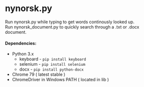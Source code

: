 # nynorsk.py
Run nynorsk.py while typing to get words continously looked up.\
Run nynorsk_document.py to quickly search through a .txt or .docx document.

#### Dependencies:
- Python 3.x
  - keyboard - `pip install keyboard`
  - selenium - `pip install selenium`
  - docx - `pip install python-docx`
- Chrome 79 ( latest stable )
- ChromeDriver in Windows PATH ( located in lib )
